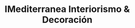 ---
title: "IMediterranea Interiorismo & Decoración"
url: /sevilla/imediterranea-interiorismo-und-decoracion/
shop: Raumausstattung
---